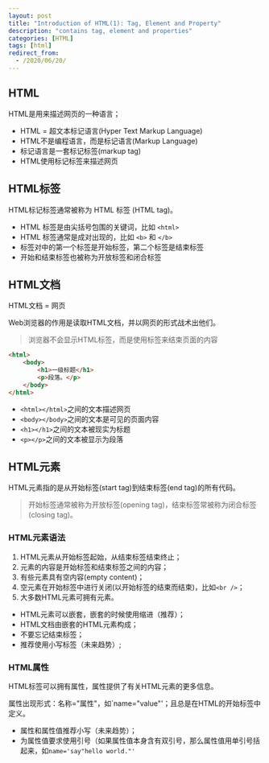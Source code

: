```yaml
---
layout: post
title: "Introduction of HTML(1): Tag, Element and Property"
description: "contains tag, element and properties"
categories: [HTML]
tags: [html]
redirect_from:
  - /2020/06/20/
---
```


## HTML

HTML是用来描述网页的一种语言；

* HTML = 超文本标记语言(Hyper Text Markup Language)
* HTML不是编程语言，而是标记语言(Markup Language)
* 标记语言是一套标记标签(markup tag)
* HTML使用标记标签来描述网页

## HTML标签

HTML标记标签通常被称为 HTML 标签 (HTML tag)。

* HTML 标签是由尖括号包围的关键词，比如 `<html>`
* HTML 标签通常是成对出现的，比如 `<b>` 和 `</b>`
* 标签对中的第一个标签是开始标签，第二个标签是结束标签
* 开始和结束标签也被称为开放标签和闭合标签

## HTML文档

HTML文档 = 网页

Web浏览器的作用是读取HTML文档，并以网页的形式战术出他们。

> 浏览器不会显示HTML标签，而是使用标签来结束页面的内容

```html
<html>
    <body>
        <h1>一级标题</h1>
        <p>段落。</p>
    </body>
</html>
```

* `<html></html>`之间的文本描述网页
* `<body></body>`之间的文本是可见的页面内容
* `<h1></h1>`之间的文本被现实为标题
* `<p></p>`之间的文本被显示为段落

## HTML元素

HTML元素指的是从开始标签(start tag)到结束标签(end tag)的所有代码。

>开始标签通常被称为开放标签(opening tag)，结束标签常被称为闭合标签(closing tag)。

### HTML元素语法

1. HTML元素从开始标签起始，从结束标签结束终止；
2. 元素的内容是开始标签和结束标签之间的内容；
3. 有些元素具有空内容(empty content)；
4. 空元素在开始标签中进行关闭(以开始标签的结束而结束)，比如`<br />`；
5. 大多数HTML元素可拥有元素。

* HTML元素可以嵌套，嵌套的时候使用缩进（推荐）；
* HTML文档由嵌套的HTML元素构成；
* 不要忘记结束标签；
* 推荐使用小写标签（未来趋势）;

### HTML属性

HTML标签可以拥有属性，属性提供了有关HTML元素的更多信息。

属性出现形式：名称="属性"，如`name="value"'；且总是在HTML的开始标签中定义。

* 属性和属性值推荐小写（未来趋势）；
* 为属性值要求使用引号（如果属性值本身含有双引号，那么属性值用单引号括起来，如`name='say"hello world."'`
